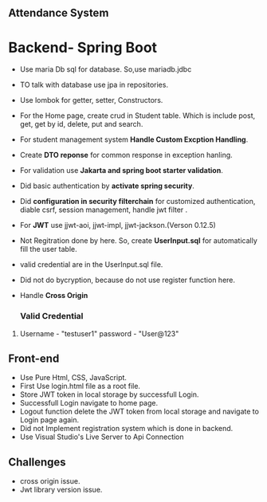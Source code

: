 ## Attendance System

# Backend- Spring Boot

* Use maria Db sql for database. So,use mariadb.jdbc
* TO talk with database use jpa in repositories.
* Use lombok for getter, setter, Constructors.
* For the Home page, create crud in Student table. Which is include post, get, get by id, delete, put and search.
* For student management system **Handle Custom Excption Handling**.
* Create **DTO reponse** for common response  in exception hanling. 
* For validation use **Jakarta and spring boot starter validation**.
* Did basic authentication by **activate spring security**.
* Did **configuration in security filterchain** for customized authentication, diable csrf, session management, handle jwt filter .
* For **JWT** use jjwt-aoi, jjwt-impl, jjwt-jackson.(Verson 0.12.5)
* Not Regitration done by here. So, create **UserInput.sql** for automatically fill the user table.
* valid credential are in the UserInput.sql file.
* Did not do bycryption, because do not use register function here.
* Handle **Cross Origin**

  ### Valid Credential
1. Username - "testuser1" password - "User@123"

## Front-end

* Use Pure Html, CSS, JavaScript.
* First Use login.html file as a root file.
* Store JWT token in local storage by successfull Login.
* Successfull Login navigate to home page.
* Logout function delete the JWT token from local storage and navigate to Login page again.
* Did not Implement registration system which is done in backend.
* Use Visual Studio's Live Server to Api Connection

## Challenges
* cross origin issue.
* Jwt library version issue.
